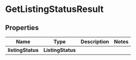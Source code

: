 

# GetListingStatusResult


## Properties

| Name | Type | Description | Notes |
|------------ | ------------- | ------------- | -------------|
|**listingStatus** | **ListingStatus** |  |  |



